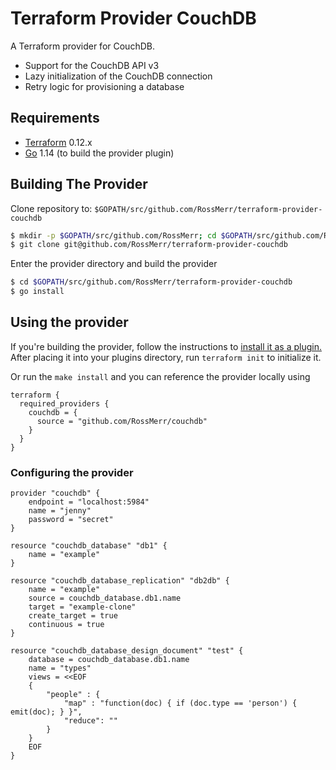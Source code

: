 Terraform Provider CouchDB
==========================

A Terraform provider for CouchDB.
* Support for the CouchDB API v3
* Lazy initialization of the CouchDB connection
* Retry logic for provisioning a database

Requirements
------------

-	[Terraform](https://www.terraform.io/downloads.html) 0.12.x
-	[Go](https://golang.org/doc/install) 1.14 (to build the provider plugin)

## Building The Provider

Clone repository to: `$GOPATH/src/github.com/RossMerr/terraform-provider-couchdb`

```sh
$ mkdir -p $GOPATH/src/github.com/RossMerr; cd $GOPATH/src/github.com/RossMerr
$ git clone git@github.com/RossMerr/terraform-provider-couchdb
```

Enter the provider directory and build the provider

```sh
$ cd $GOPATH/src/github.com/RossMerr/terraform-provider-couchdb
$ go install
```
## Using the provider

If you're building the provider, follow the instructions to [install it as a plugin.](https://www.terraform.io/docs/plugins/basics.html#installing-a-plugin)
After placing it into your plugins directory, run `terraform init` to initialize it.

Or run the `make install` and you can reference the provider locally using 

```
terraform {
  required_providers {
    couchdb = {
      source = "github.com/RossMerr/couchdb"
    }
  }
}
``` 

### Configuring the provider

```
provider "couchdb" {
    endpoint = "localhost:5984"
    name = "jenny"
    password = "secret" 
}
 
resource "couchdb_database" "db1" {
    name = "example"
}

resource "couchdb_database_replication" "db2db" {
    name = "example"
    source = couchdb_database.db1.name
    target = "example-clone"
    create_target = true
    continuous = true
}

resource "couchdb_database_design_document" "test" {
    database = couchdb_database.db1.name
    name = "types"
    views = <<EOF
    {
        "people" : {
            "map" : "function(doc) { if (doc.type == 'person') { emit(doc); } }",
            "reduce": ""           
        }
    }
    EOF
}
```